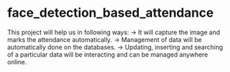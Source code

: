 # face_detection_based_attendance
This project will help us in following ways:
-> It will capture the image and marks the attendance automatically.
-> Management of data will be automatically done on the databases.
-> Updating, inserting and searching of a particular data will be interacting and can be managed anywhere online.
